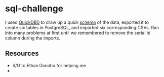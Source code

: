 # sql-challenge

I used [QuickDBD](quickdatabasediagrams.com) to draw up a quick [schema](EmployeeSQL/quickdbd-diagram.png) of the data, exported it to create six tables in PostgreSQL, and imported six corresponding CSVs. Ran into many problems at first until we remembered to remove the serial id column during the imports.

## Resources
- S/O to Ethan Donoho for helping me 
- 
